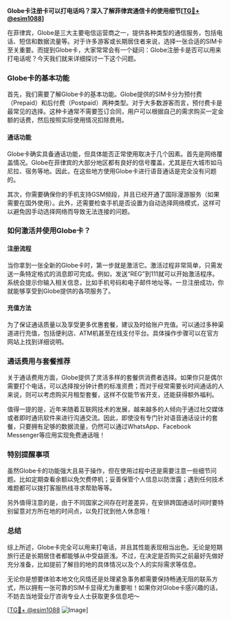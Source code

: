 **Globe卡注册卡可以打电话吗？深入了解菲律宾通信卡的使用细节[[TG💪+ @esim1088](https://t.me/s/esim1088)]**

在菲律宾，Globe是三大主要电信运营商之一，提供各种类型的通信服务，包括电话、短信和数据流量等。对于许多游客或长期居住者来说，选择一张合适的SIM卡至关重要。而提到Globe卡，大家常常会有一个疑问：Globe注册卡是否可以用来打电话呢？今天我们就来详细探讨一下这个问题。

### Globe卡的基本功能

首先，我们需要了解Globe卡的基本功能。Globe提供的SIM卡分为预付费（Prepaid）和后付费（Postpaid）两种类型。对于大多数游客而言，预付费卡是最常见的选择。这种卡通常不需要签订合同，用户可以根据自己的需求购买一定金额的话费，然后按照实际使用情况扣除费用。

#### 通话功能
Globe卡确实具备通话功能，但具体能否正常使用取决于几个因素。首先是网络覆盖情况。Globe在菲律宾的大部分地区都有良好的信号覆盖，尤其是在大城市如马尼拉、宿务等地。因此，在这些地方使用Globe卡进行语音通话是完全没有问题的。

其次，你需要确保你的手机支持GSM频段，并且已经开通了国际漫游服务（如果需要在国外使用）。此外，还需要检查手机是否设置为自动选择网络模式，这样可以避免因手动选择网络而导致无法连接的问题。

### 如何激活并使用Globe卡？

#### 注册流程
当你拿到一张全新的Globe卡时，第一步就是激活它。激活过程非常简单，只需发送一条特定格式的消息即可完成。例如，发送“REG”到111就可以开始激活程序。系统会提示你输入相关信息，比如手机号码和电子邮件地址等。一旦注册成功，你就能够享受到Globe提供的各项服务了。

#### 充值方法
为了保证通话质量以及享受更多优惠套餐，建议及时给账户充值。可以通过多种渠道进行充值，包括便利店、ATM机甚至在线支付平台。具体操作步骤可以在官方网站上找到详细说明。

### 通话费用与套餐推荐

关于通话费用方面，Globe提供了灵活多样的套餐供消费者选择。如果你只是偶尔需要打个电话，可以选择按分钟计费的标准资费；而对于经常需要长时间通话的人来说，则可以考虑购买月租型套餐，这样不仅能节省开支，还能获得额外福利。

值得一提的是，近年来随着互联网技术的发展，越来越多的人倾向于通过社交媒体或者即时通讯软件来进行沟通交流。因此，即使没有专门针对语音通话设计的套餐，只要拥有足够的数据流量，仍然可以通过WhatsApp、Facebook Messenger等应用实现免费通话哦！

### 特别提醒事项

虽然Globe卡的功能强大且易于操作，但在使用过程中还是需要注意一些细节问题。比如定期查看余额以免欠费停机；妥善保管个人信息以防泄露；遇到任何技术难题都可以拨打客服热线寻求帮助等等。

另外值得注意的是，由于不同国家之间存在时差差异，在安排跨国通话时间时要特别留意对方所在地的时间点，以免打扰到他人休息哦！

### 总结

综上所述，Globe卡完全可以用来打电话，并且其性能表现相当出色。无论是短期旅行还是长期居住者都能够从中受益匪浅。不过，在决定是否购买之前最好先做好充分准备，比如提前了解目的地的具体情况以及个人的实际需求等信息。

无论你是想要体验本地文化风情还是处理紧急事务都需要保持畅通无阻的联系方式，所以拥有一张可靠的SIM卡显得尤为重要啦！如果你对Globe卡感兴趣的话，不妨去当地营业厅咨询专业人士获取更多信息吧～

[[TG💪+ @esim1088](https://t.me/s/esim1088) ![Image](https://i.postimg.cc/4NQfJmqS/Snipaste-2025-05-13-00-14-12.png)]